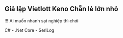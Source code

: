 ## Giả lập Vietlott Keno Chẵn lẻ lớn nhỏ

!!! Ai muốn nhanh sạt nghiệp thì chơi

C# - .Net Core - SeriLog